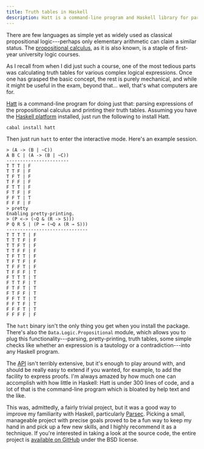 ```yaml
---
title: Truth tables in Haskell
description: Hatt is a command-line program and Haskell library for parsing expressions in classical propositional logic and printing their truth tables.
---
```


There are few languages as simple yet as widely used as classical propositional
logic---perhaps only elementary arithmetic can claim a similar status. The
[propositional calculus][propcalc], as it is also known, is a staple of
first-year university logic courses.

As I recall from when I did just such a course, one of the most tedious parts
was calculating truth tables for various complex logical expressions. Once one
has grasped the basic concept, the rest is purely mechanical, and while it
might be useful in the exam, beyond that... well, that's what computers are
for.

[Hatt] is a command-line program for doing just that: parsing expressions of
the propositional calculus and printing their truth tables. Assuming you have
the [Haskell platform][platform] installed, just run the following to install
Hatt.

    cabal install hatt

Then just run `hatt` to enter the interactive mode. Here's an example session.

    > (A -> (B | ~C))
    A B C | (A -> (B | ~C))
    -----------------------
    T T T | F
    T T F | F
    T F T | F
    T F F | F
    F T T | F
    F T F | F
    F F T | T
    F F F | F
    > pretty
    Enabling pretty-printing.
    > (P <-> (~Q & (R -> S)))
    P Q R S | (P ↔ (¬Q ∧ (R → S)))
    ------------------------------
    T T T T | F
    T T T F | F
    T T F T | F
    T T F F | F
    T F T T | F
    T F T F | F
    T F F T | F
    T F F F | T
    F T T T | T
    F T T F | T
    F T F T | T
    F T F F | T
    F F T T | T
    F F T F | T
    F F F T | T
    F F F F | F

The `hatt` binary isn't the only thing you get when you install the package.
There's also the `Data.Logic.Propositional` module, which allows you to plug
this functionality---parsing, pretty-printing, truth tables, some simple
checks like whether an expression is a tautology or a contradiction---into any
Haskell program.

The [API] isn't terribly extensive, but it's enough to play around with, and
should be really easy to extend if you wanted, for example, to add the facility
to express proofs. I'm always amazed by how much one can accomplish with how
little in Haskell: Hatt is under 300 lines of code, and a lot of that is the
command-line program which is bloated by help text and the like.

This was, admittedly, a fairly trivial project, but it was a good way to
improve my familiarity with Haskell, particularly [Parsec]. Picking a small,
manageable project with precise goals proved to be a fun way to keep my hand in
and pick up a few new skills, and I highly recommend it as a technique. If
you're interested in taking a look at the source code, the entire project is
[available on GitHub][github] under the BSD license.

[propcalc]: http://en.wikipedia.org/wiki/Propositional_calculus
[Hatt]:     /projects/hatt
[platform]: http://hackage.haskell.org/platform/
[API]:      http://hackage.haskell.org/packages/archive/hatt/latest/doc/html/Data-Logic-Propositional.html
[Parsec]:   http://www.haskell.org/haskellwiki/Parsec
[github]:   https://github.com/beastaugh/hatt
